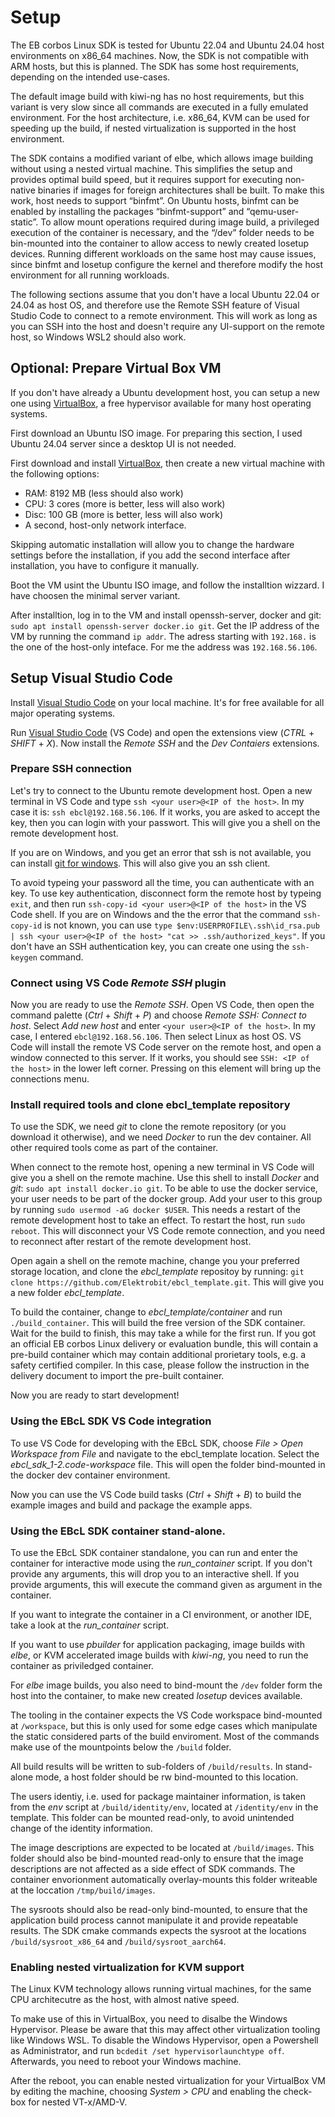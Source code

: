 # Setup

The EB corbos Linux SDK is tested for Ubuntu 22.04 and Ubuntu 24.04 host environments on x86_64 machines. Now, the SDK is not compatible with ARM hosts, but this is planned. The SDK has some host requirements, depending on the intended use-cases.

The default image build with kiwi-ng has no host requirements, but this variant is very slow since all commands are executed in a fully emulated environment. For the host architecture, i.e. x86_64, KVM can be used for speeding up the build, if nested virtualization is supported in the host environment.

The SDK contains a modified variant of elbe, which allows image building without using a nested virtual machine. This simplifies the setup and provides optimal build speed, but it requires support for executing non-native binaries if images for foreign architectures shall be built. To make this work, host needs to support “binfmt”. On Ubuntu hosts, binfmt can be enabled by installing the packages “binfmt-support” and “qemu-user-static”. To allow mount operations required during image build, a privileged execution of the container is necessary, and the “/dev” folder needs to be bin-mounted into the container to allow access to newly created losetup devices. Running different workloads on the same host may cause issues, since binfmt and losetup configure the kernel and therefore modify the host environment for all running workloads.

The following sections assume that you don't have a local Ubuntu 22.04 or 24.04 as host OS, and therefore use the Remote SSH feature of Visual Studio Code to connect to a remote environment. This will work as long as you can SSH into the host and doesn't require any UI-support on the remote host, so Windows WSL2 should also work.

## Optional: Prepare Virtual Box VM

If you don't have already a Ubuntu development host, you can setup a new one using [VirtualBox](https://www.virtualbox.org/), a free hypervisor available for many host operating systems.

First download an Ubuntu ISO image. For preparing this section, I used Ubuntu 24.04 server since a desktop UI is not needed.

First download and install [VirtualBox](https://www.virtualbox.org/), then create a new virtual machine with the following options:
- RAM: 8192 MB (less should also work)
- CPU: 3 cores (more is better, less will also work)
- Disc: 100 GB (more is better, less will also work)
- A second, host-only network interface.

Skipping automatic installation will allow you to change the hardware settings before the installation, if you add the second interface after installation, you have to configure it manually.

Boot the VM usint the Ubuntu ISO image, and follow the installtion wizzard. I have choosen the minimal server variant.

After installtion, log in to the VM and install openssh-server, docker and git: `sudo apt install openssh-server docker.io git`.
Get the IP address of the VM by running the command `ip addr`. The adress starting with `192.168.` is the one of the host-only inteface.
For me the address was `192.168.56.106`.

## Setup Visual Studio Code

Install [Visual Studio Code](https://code.visualstudio.com/) on your local machine. It's for free available for all major operating systems.

Run [Visual Studio Code](https://code.visualstudio.com/) (VS Code) and open the extensions view (_CTRL_ + _SHIFT_ + _X_).
Now install the _Remote SSH_ and the _Dev Contaiers_ extensions.

### Prepare SSH connection

Let's try to connect to the Ubuntu remote development host. Open a new terminal in VS Code and type `ssh <your user>@<IP of the host>`.
In my case it is: `ssh ebcl@192.168.56.106`.
If it works, you are asked to accept the key, then you can login with your passwort.
This will give you a shell on the remote development host.

If you are on Windows, and you get an error that ssh is not available, you can install [git for windows](https://www.git-scm.com/download/win).
This will also give you an ssh client.

To avoid typeing your password all the time, you can authenticate with an key.
To use key authentication, disconnect form the remote host by typeing `exit`, and then run `ssh-copy-id <your user>@<IP of the host>` in the VS Code shell.
If you are on Windows and the the error that the command `ssh-copy-id` is not known, you can use `type $env:USERPROFILE\.ssh\id_rsa.pub | ssh <your user>@<IP of the host> "cat >> .ssh/authorized_keys"`. If you don't have an SSH authentication key, you can create one using the `ssh-keygen` command.

### Connect using VS Code _Remote SSH_ plugin

Now you are ready to use the _Remote SSH_. Open VS Code, then open the command palette (_Ctrl_ + _Shift_ + _P_) and choose _Remote SSH: Connect to host_.
Select _Add new host_  and enter `<your user>@<IP of the host>`. In my case, I entered `ebcl@192.168.56.106`. Then select Linux as host OS.
VS Code will install the remote VS Code server on the remote host, and open a window connected to this server.
If it works, you should see `SSH: <IP of the host>` in the lower left corner. Pressing on this element will bring up the connections menu.

### Install required tools and clone ebcl_template repository

To use the SDK, we need _git_ to clone the remote repository (or you download it otherwise), and we need _Docker_ to run the dev container.
All other required tools come as part of the container.

When connect to the remote host, opening a new terminal in VS Code will give you a shell on the remote machine.
Use this shell to install _Docker_ and _git_: `sudo apt install docker.io git`.
To be able to use the docker service, your user needs to be part of the docker group.
Add your user to this group by running `sudo usermod -aG docker $USER`.
This needs a restart of the remote development host to take an effect. To restart the host, run `sudo reboot`.
This will disconnect your VS Code remote connection, and you need to reconnect after restart of the remote development host.

Open again a shell on the remote machine, change you your preferred storage location, and clone the _ebcl_template_ repositoy
by running: `git clone https://github.com/Elektrobit/ebcl_template.git`. This will give you a new folder _ebcl_template_.

To build the container, change to _ebcl_template/container_ and run `./build_container`.
This will build the free version of the SDK container. Wait for the build to finish, this may take a while for the first run.
If you got an official EB corbos Linux delivery or evaluation bundle, this will contain a pre-build container which may contain
additional prorietary tools, e.g. a safety certified compiler. In this case, please follow the instruction in the delivery
document to import the pre-built container.

Now you are ready to start development!

### Using the EBcL SDK VS Code integration

To use VS Code for developing with the EBcL SDK, choose _File > Open Workspace from File_ and navigate to the ebcl_template location.
Select the _ebcl_sdk_1-2.code-workspace_ file. This will open the folder bind-mounted in the docker dev container environment.

Now you can use the VS Code build tasks (_Ctrl_ + _Shift_ + _B_) to build the example images and build and package the example apps.

### Using the EBcL SDK container stand-alone.

To use the EBcL SDK container standalone, you can run and enter the container for interactive mode using the _run_container_ script.
If you don't provide any arguments, this will drop you to an interactive shell. If you provide arguments, this will execute the command
given as argument in the container.

If you want to integrate the container in a CI environment, or another IDE, take a look at the _run_container_ script.

If you want to use _pbuilder_ for application packaging, image builds  with _elbe_, or KVM accelerated image builds with _kiwi-ng_,
you need to run the container as priviledged container.

For _elbe_ image builds, you also need to bind-mount the `/dev` folder form the host into the container, to make new created
_losetup_ devices available.

The tooling in the container expects the VS Code workspace bind-mounted at `/workspace`, but this is only used for some edge cases
which manipulate the static considered parts of the build enviroment. Most of the commands make use of the mountpoints below the 
`/build` folder.

All build results will be written to sub-folders of `/build/results`. In stand-alone mode, a host folder should be rw bind-mounted
to this location.

The users identiy, i.e. used for package maintainer information, is taken from the _env_ script at `/build/identity/env`, located
at `/identity/env` in the template. This folder can be mounted read-only, to avoid unintended change of the identity information.

The image descriptions are expected to be located at `/build/images`. This folder should also be bind-mounted read-only to ensure that
the image descriptions are not affected as a side effect of SDK commands. The container envorionment automatically overlay-mounts this
folder writeable at the loccation `/tmp/build/images`.

The sysroots should also be read-only bind-mounted, to ensure that the application build process cannot manipulate it and provide repeatable
results. The SDK cmake commands expects the sysroot at the locations `/build/sysroot_x86_64` and `/build/sysroot_aarch64`.

### Enabling nested virtualization for KVM support

The Linux KVM technology allows running virtual machines, for the same CPU architecutre as the host, with almost native speed.

To make use of this in VirtualBox, you need to disalbe the Windows Hypervisor.
Please be aware that this may affect other virtualization tooling like Windows WSL.
To disable the Windows Hypervisor, open a Powershell as Administrator, and run `bcdedit /set hypervisorlaunchtype off`.
Afterwards, you need to reboot your Windows machine.

After the reboot, you can enable nested virtualization for your VirtualBox VM by editing the machine, choosing _System > CPU_
and enabling the check-box for nested VT-x/AMD-V.
